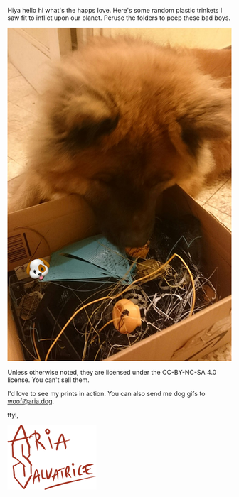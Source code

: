 Hiya hello hi what's the happs love. Here's some random plastic trinkets I saw fit to inflict upon our planet. Peruse the folders to peep these bad boys.

![My dog, observing all my failed prints](puppy.jpg)

Unless otherwise noted, they are licensed under the CC-BY-NC-SA 4.0 license. You can't sell them. 

I'd love to see my prints in action. You can also send me dog gifs to <woof@aria.dog>.

ttyl,

![Aria Salvatrice](signature.png)
